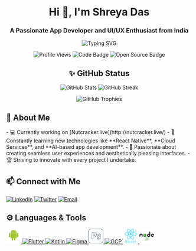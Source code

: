 <h1 align="center">Hi 👋, I'm Shreya Das</h1> <h3 align="center">A Passionate App Developer and UI/UX Enthusiast from India</h3> <p align="center"> <img src="https://readme-typing-svg.herokuapp.com?color=00BFFF&lines=Frontend+Developer+|+UI%2FUX+Designer;Always+learning+something+new!;Building+beautiful+and+functional+apps" alt="Typing SVG"> </p> <p align="center"> <img src="https://komarev.com/ghpvc/?username=shreyadas17&label=Profile%20Views&color=blueviolet&style=flat" alt="Profile Views" /> <img src="https://img.shields.io/badge/Code-Java%20%7C%20Kotlin%20%7C%20Flutter-blue?style=flat&logo=code" alt="Code Badge" /> <img src="https://img.shields.io/badge/Open%20Source-Lover-blue?style=flat&logo=open-source-initiative" alt="Open Source Badge" /> </p>
<h2 align="center">✨ GitHub Status</h2> <p align="center"> <img src="https://github-readme-stats.vercel.app/api?username=shreyadas17&show_icons=true&theme=tokyonight&hide_border=true" alt="GitHub Stats" /> <img src="https://github-readme-streak-stats.herokuapp.com/?user=shreyadas17&theme=tokyonight&hide_border=true" alt="GitHub Streak" /> </p> <p align="center"> <img src="https://github-profile-trophy.vercel.app/?username=shreyadas17&theme=tokyonight&no-frame=true&margin-w=15" alt="GitHub Trophies" /> </p>
<h2 align="left">🔭 About Me</h2> - 💻 Currently working on [Nutcracker.live](http://nutcracker.live/) - 🌱 Constantly learning new technologies like **React Native**, **Cloud Services**, and **AI-based app development**. - 🎨 Passionate about creating seamless user experiences and aesthetically pleasing interfaces. - 🏆 Striving to innovate with every project I undertake.
<h2 align="left">📫 Connect with Me</h2> <p align="left"> <a href="https://linkedin.com/in/shreyadas17" target="blank"><img align="center" src="https://cdn.jsdelivr.net/npm/simple-icons@v3/icons/linkedin.svg" alt="LinkedIn" height="30" width="30" /></a> <a href="https://twitter.com/" target="blank"><img align="center" src="https://cdn.jsdelivr.net/npm/simple-icons@v3/icons/twitter.svg" alt="Twitter" height="30" width="30" /></a> <a href="mailto:shreyadas17@gmail.com" target="blank"><img align="center" src="https://cdn.jsdelivr.net/npm/simple-icons@v3/icons/gmail.svg" alt="Email" height="30" width="30" /></a> </p>
<h2 align="left">⚙️ Languages & Tools</h2> <p align="left"> <a href="https://developer.android.com" target="_blank" rel="noreferrer"> <img src="https://raw.githubusercontent.com/devicons/devicon/master/icons/android/android-original-wordmark.svg" alt="Android" width="40" height="40"/> </a> <a href="https://flutter.dev" target="_blank" rel="noreferrer"> <img src="https://www.vectorlogo.zone/logos/flutterio/flutterio-icon.svg" alt="Flutter" width="40" height="40"/> </a> <a href="https://kotlinlang.org" target="_blank" rel="noreferrer"> <img src="https://www.vectorlogo.zone/logos/kotlinlang/kotlinlang-icon.svg" alt="Kotlin" width="40" height="40"/> </a> <a href="https://www.figma.com/" target="_blank" rel="noreferrer"> <img src="https://www.vectorlogo.zone/logos/figma/figma-icon.svg" alt="Figma" width="40" height="40"/> </a> <a href="https://www.adobe.com/in/products/photoshop.html" target="_blank" rel="noreferrer"> <img src="https://raw.githubusercontent.com/devicons/devicon/master/icons/photoshop/photoshop-line.svg" alt="Photoshop" width="40" height="40"/> </a> <a href="https://cloud.google.com" target="_blank" rel="noreferrer"> <img src="https://www.vectorlogo.zone/logos/google_cloud/google_cloud-icon.svg" alt="GCP" width="40" height="40"/> </a> <a href="https://reactjs.org/" target="_blank" rel="noreferrer"> <img src="https://raw.githubusercontent.com/devicons/devicon/master/icons/react/react-original-wordmark.svg" alt="React" width="40" height="40"/> </a> <a href="https://nodejs.org" target="_blank" rel="noreferrer"> <img src="https://raw.githubusercontent.com/devicons/devicon/master/icons/nodejs/nodejs-original-wordmark.svg" alt="Node.js" width="40" height="40"/> </a> </p>
